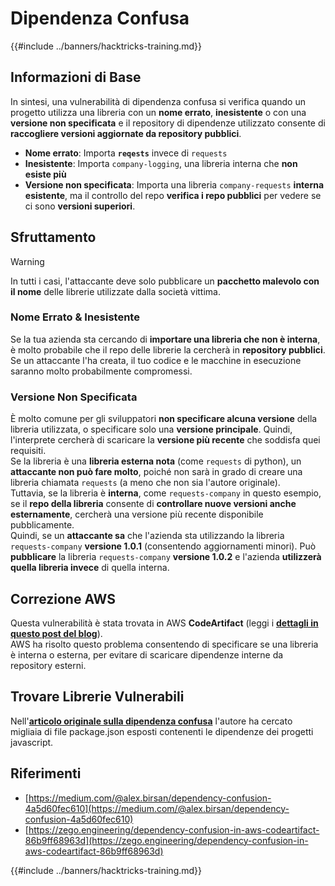 # Dipendenza Confusa

{{#include ../banners/hacktricks-training.md}}


## Informazioni di Base

In sintesi, una vulnerabilità di dipendenza confusa si verifica quando un progetto utilizza una libreria con un **nome errato**, **inesistente** o con una **versione non specificata** e il repository di dipendenze utilizzato consente di **raccogliere versioni aggiornate da repository pubblici**.

- **Nome errato**: Importa **`reqests`** invece di `requests`
- **Inesistente**: Importa `company-logging`, una libreria interna che **non esiste più**
- **Versione non specificata**: Importa una libreria `company-requests` **interna** **esistente**, ma il controllo del repo **verifica i repo pubblici** per vedere se ci sono **versioni superiori**.

## Sfruttamento

> [!WARNING]
> In tutti i casi, l'attaccante deve solo pubblicare un **pacchetto malevolo con il nome** delle librerie utilizzate dalla società vittima.

### Nome Errato & Inesistente

Se la tua azienda sta cercando di **importare una libreria che non è interna**, è molto probabile che il repo delle librerie la cercherà in **repository pubblici**. Se un attaccante l'ha creata, il tuo codice e le macchine in esecuzione saranno molto probabilmente compromessi.

### Versione Non Specificata

È molto comune per gli sviluppatori **non specificare alcuna versione** della libreria utilizzata, o specificare solo una **versione principale**. Quindi, l'interprete cercherà di scaricare la **versione più recente** che soddisfa quei requisiti.\
Se la libreria è una **libreria esterna nota** (come `requests` di python), un **attaccante non può fare molto**, poiché non sarà in grado di creare una libreria chiamata `requests` (a meno che non sia l'autore originale).\
Tuttavia, se la libreria è **interna**, come `requests-company` in questo esempio, se il **repo della libreria** consente di **controllare nuove versioni anche esternamente**, cercherà una versione più recente disponibile pubblicamente.\
Quindi, se un **attaccante sa** che l'azienda sta utilizzando la libreria `requests-company` **versione 1.0.1** (consentendo aggiornamenti minori). Può **pubblicare** la libreria `requests-company` **versione 1.0.2** e l'azienda **utilizzerà quella libreria invece** di quella interna.

## Correzione AWS

Questa vulnerabilità è stata trovata in AWS **CodeArtifact** (leggi i [**dettagli in questo post del blog**](https://zego.engineering/dependency-confusion-in-aws-codeartifact-86b9ff68963d)).\
AWS ha risolto questo problema consentendo di specificare se una libreria è interna o esterna, per evitare di scaricare dipendenze interne da repository esterni.

## Trovare Librerie Vulnerabili

Nell'[**articolo originale sulla dipendenza confusa**](https://medium.com/@alex.birsan/dependency-confusion-4a5d60fec610) l'autore ha cercato migliaia di file package.json esposti contenenti le dipendenze dei progetti javascript.

## Riferimenti

- [https://medium.com/@alex.birsan/dependency-confusion-4a5d60fec610](https://medium.com/@alex.birsan/dependency-confusion-4a5d60fec610)
- [https://zego.engineering/dependency-confusion-in-aws-codeartifact-86b9ff68963d](https://zego.engineering/dependency-confusion-in-aws-codeartifact-86b9ff68963d)


{{#include ../banners/hacktricks-training.md}}
